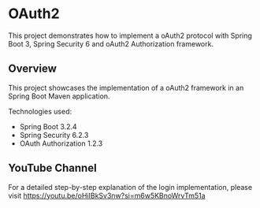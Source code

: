 # OAuth2

This project demonstrates how to implement a oAuth2 protocol with Spring Boot 3, Spring Security 6 and oAuth2 Authorization framework.

## Overview

This project showcases the implementation of a oAuth2 framework in an Spring Boot Maven application.

Technologies used:
  - Spring Boot 3.2.4
  - Spring Security 6.2.3
  - OAuth Authorization 1.2.3

## YouTube Channel

   For a detailed step-by-step explanation of the login implementation, please visit https://youtu.be/oHiIBkSv3nw?si=m6w5KBnoWrvTm51a


